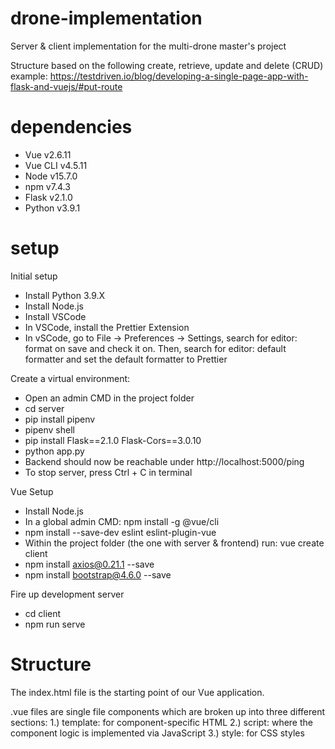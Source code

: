 # drone-implementation

Server &amp; client implementation for the multi-drone master's project

Structure based on the following create, retrieve, update and delete (CRUD) example: https://testdriven.io/blog/developing-a-single-page-app-with-flask-and-vuejs/#put-route

# dependencies

- Vue v2.6.11
- Vue CLI v4.5.11
- Node v15.7.0
- npm v7.4.3
- Flask v2.1.0
- Python v3.9.1

# setup

Initial setup

- Install Python 3.9.X
- Install Node.js
- Install VSCode
- In VSCode, install the Prettier Extension
- In vSCode, go to File -> Preferences -> Settings, search for editor: format on save and check it on. Then, search for editor: default formatter and set the default formatter to Prettier

Create a virtual environment:

- Open an admin CMD in the project folder
- cd server
- pip install pipenv
- pipenv shell
- pip install Flask==2.1.0 Flask-Cors==3.0.10
- python app.py
- Backend should now be reachable under http://localhost:5000/ping
- To stop server, press Ctrl + C in terminal

Vue Setup

- Install Node.js
- In a global admin CMD: npm install -g @vue/cli
- npm install --save-dev eslint eslint-plugin-vue
- Within the project folder (the one with server & frontend) run: vue create client
- npm install axios@0.21.1 --save
- npm install bootstrap@4.6.0 --save

Fire up development server

- cd client
- npm run serve

# Structure

The index.html file is the starting point of our Vue application.

.vue files are single file components which are broken up into three different sections:
1.) template: for component-specific HTML
2.) script: where the component logic is implemented via JavaScript
3.) style: for CSS styles
